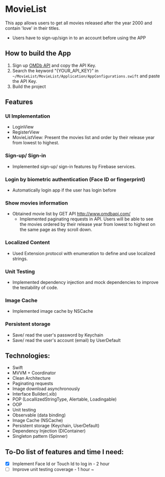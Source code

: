 # MovieList
This app allows users to get all movies released after the year 2000 and contain 'love' in their titles.
* Users have to sign-up/sign in to an account before using the APP

## How to build the App
1. Sign up [OMDb API](http://www.omdbapi.com/apikey.aspx) and copy the API Key.
2. Search the keyword "{YOUR_API_KEY}" in `~/MovieList/MovieList/Application/AppConfigurations.swift` and paste the API Key.
3. Build the project

## Features
### UI Implementation
- LoginView
- RegisterView
- MovieListView: Present the movies list and order by their release year from lowest to highest.
### Sign-up/ Sign-in
- Implemented sign-up/ sign-in features by Firebase services.
### Login by biometric authentication (Face ID or fingerprint)
- Automatically login app if the user has login before
### Show movies information
- Obtained movie list by GET API http://www.omdbapi.com/
  - Implemented paginating requests in API. Users will be able to see the movies ordered by their release year from lowest to highest on the same page as they scroll down.
### Localized Content
- Used Extension protocol with enumeration to define and use localized strings.
### Unit Testing
- Implemented dependency injection and mock dependencies to improve the testability of code.
### Image Cache
- Implemented image cache by NSCache
### Persistent storage
- Save/ read the user's password by Keychain
- Save/ read the user's account (email) by UserDefault

## Technologies:
- Swift
- MVVM + Coordinator
- Clean Architecture
- Paginating requests
- Image download asynchronously
- Interface Builder(.xib)
- POP (LocallizedStringType, Alertable, Loadingable)
- OOP
- Unit testing
- Observable (data binding)
- Image Cache (NSCache)
- Persistent storage (Keychain, UserDefault)
- Dependency Injection (DIContainer)
- Singleton pattern (Spinner)

## To-Do list of features and time I need:
- [x] Implement Face Id or Touch Id to log in - 2 hour
- [ ] Improve unit testing coverage - 1 hour ~
